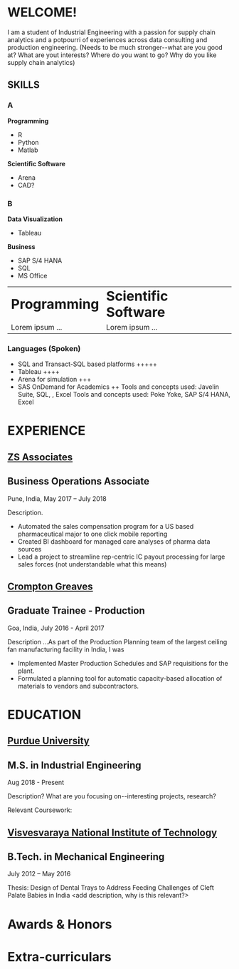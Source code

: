 # WELCOME!

I am a student of Industrial Engineering with a passion for supply chain analytics and a potpourri of experiences across data consulting and production engineering. (Needs to be much stronger--what are you good at? What are yout interests? Where do you want to go? Why do you like supply chain analytics)


## SKILLS

### A
**Programming**
 - R
 - Python
 - Matlab

**Scientific Software**
 - Arena
 - CAD?

### B
**Data Visualization**
 - Tableau

**Business**
 - SAP S/4 HANA
 - SQL
 - MS Office

<dl>
 <table border="0">
  <tr>
     <td><b style="font-size:30px">Programming</b></td>
     <td><b style="font-size:30px">Scientific Software</b></td>
  </tr>
  <tr>
     <td>Lorem ipsum ...</td>
     <td>Lorem ipsum ...</td>
  </tr>
 </table>
</dl>

### Languages (Spoken)
- SQL and Transact-SQL based platforms +++++
- Tableau ++++
- Arena for simulation +++
- SAS OnDemand for Academics ++
Tools and concepts used: Javelin Suite, SQL, , Excel
Tools and concepts used: Poke Yoke, SAP S/4 HANA, Excel


# EXPERIENCE

## [ZS Associates](https://www.zs.com/)
## Business Operations Associate
Pune, India, May 2017 – July 2018

Description.
 - Automated the sales compensation program for a US based pharmaceutical major to one click mobile reporting
 - Created BI dashboard for managed care analyses of pharma data sources
 - Lead a project to streamline rep-centric IC payout processing for large sales forces (not understandable what this means)


## [Crompton Greaves](http://www.cgglobal.com/) 
## Graduate Trainee - Production
Goa, India, July 2016 - April 2017

Description ...As part of the Production Planning team of the largest ceiling fan manufacturing facility in India, I was 
 - Implemented Master Production Schedules and SAP requisitions for the plant.
 - Formulated a planning tool for automatic capacity-based allocation of materials to vendors and subcontractors.


# EDUCATION

## [Purdue University](https://www.purdue.edu/) 
## M.S. in Industrial Engineering

 Aug 2018 - Present
 
 Description? What are you focusing on--interesting projects, research?
 
 Relevant Coursework:

## [Visvesvaraya National Institute of Technology](https://en.wikipedia.org/wiki/Visvesvaraya_National_Institute_of_Technology)
## B.Tech. in Mechanical Engineering

July 2012 – May 2016

Thesis: Design of Dental Trays to Address Feeding Challenges of Cleft Palate Babies in India <add description, why is this relevant?>

# Awards & Honors


# Extra-curriculars

